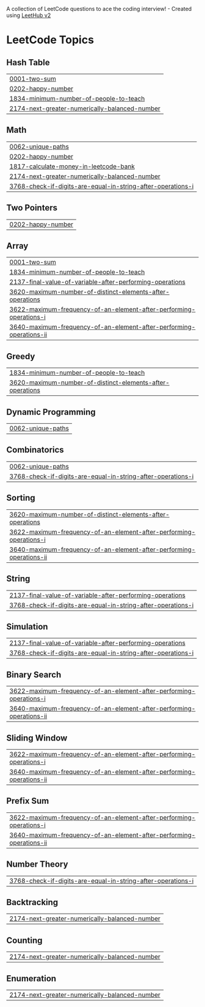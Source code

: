 A collection of LeetCode questions to ace the coding interview! - Created using [LeetHub v2](https://github.com/arunbhardwaj/LeetHub-2.0)
<!---LeetCode Topics Start-->
# LeetCode Topics
## Hash Table
|  |
| ------- |
| [0001-two-sum](https://github.com/Thecuriousvishal/LeetCode-Problem/tree/master/0001-two-sum) |
| [0202-happy-number](https://github.com/Thecuriousvishal/LeetCode-Problem/tree/master/0202-happy-number) |
| [1834-minimum-number-of-people-to-teach](https://github.com/Thecuriousvishal/LeetCode-Problem/tree/master/1834-minimum-number-of-people-to-teach) |
| [2174-next-greater-numerically-balanced-number](https://github.com/Thecuriousvishal/LeetCode-Problem/tree/master/2174-next-greater-numerically-balanced-number) |
## Math
|  |
| ------- |
| [0062-unique-paths](https://github.com/Thecuriousvishal/LeetCode-Problem/tree/master/0062-unique-paths) |
| [0202-happy-number](https://github.com/Thecuriousvishal/LeetCode-Problem/tree/master/0202-happy-number) |
| [1817-calculate-money-in-leetcode-bank](https://github.com/Thecuriousvishal/LeetCode-Problem/tree/master/1817-calculate-money-in-leetcode-bank) |
| [2174-next-greater-numerically-balanced-number](https://github.com/Thecuriousvishal/LeetCode-Problem/tree/master/2174-next-greater-numerically-balanced-number) |
| [3768-check-if-digits-are-equal-in-string-after-operations-i](https://github.com/Thecuriousvishal/LeetCode-Problem/tree/master/3768-check-if-digits-are-equal-in-string-after-operations-i) |
## Two Pointers
|  |
| ------- |
| [0202-happy-number](https://github.com/Thecuriousvishal/LeetCode-Problem/tree/master/0202-happy-number) |
## Array
|  |
| ------- |
| [0001-two-sum](https://github.com/Thecuriousvishal/LeetCode-Problem/tree/master/0001-two-sum) |
| [1834-minimum-number-of-people-to-teach](https://github.com/Thecuriousvishal/LeetCode-Problem/tree/master/1834-minimum-number-of-people-to-teach) |
| [2137-final-value-of-variable-after-performing-operations](https://github.com/Thecuriousvishal/LeetCode-Problem/tree/master/2137-final-value-of-variable-after-performing-operations) |
| [3620-maximum-number-of-distinct-elements-after-operations](https://github.com/Thecuriousvishal/LeetCode-Problem/tree/master/3620-maximum-number-of-distinct-elements-after-operations) |
| [3622-maximum-frequency-of-an-element-after-performing-operations-i](https://github.com/Thecuriousvishal/LeetCode-Problem/tree/master/3622-maximum-frequency-of-an-element-after-performing-operations-i) |
| [3640-maximum-frequency-of-an-element-after-performing-operations-ii](https://github.com/Thecuriousvishal/LeetCode-Problem/tree/master/3640-maximum-frequency-of-an-element-after-performing-operations-ii) |
## Greedy
|  |
| ------- |
| [1834-minimum-number-of-people-to-teach](https://github.com/Thecuriousvishal/LeetCode-Problem/tree/master/1834-minimum-number-of-people-to-teach) |
| [3620-maximum-number-of-distinct-elements-after-operations](https://github.com/Thecuriousvishal/LeetCode-Problem/tree/master/3620-maximum-number-of-distinct-elements-after-operations) |
## Dynamic Programming
|  |
| ------- |
| [0062-unique-paths](https://github.com/Thecuriousvishal/LeetCode-Problem/tree/master/0062-unique-paths) |
## Combinatorics
|  |
| ------- |
| [0062-unique-paths](https://github.com/Thecuriousvishal/LeetCode-Problem/tree/master/0062-unique-paths) |
| [3768-check-if-digits-are-equal-in-string-after-operations-i](https://github.com/Thecuriousvishal/LeetCode-Problem/tree/master/3768-check-if-digits-are-equal-in-string-after-operations-i) |
## Sorting
|  |
| ------- |
| [3620-maximum-number-of-distinct-elements-after-operations](https://github.com/Thecuriousvishal/LeetCode-Problem/tree/master/3620-maximum-number-of-distinct-elements-after-operations) |
| [3622-maximum-frequency-of-an-element-after-performing-operations-i](https://github.com/Thecuriousvishal/LeetCode-Problem/tree/master/3622-maximum-frequency-of-an-element-after-performing-operations-i) |
| [3640-maximum-frequency-of-an-element-after-performing-operations-ii](https://github.com/Thecuriousvishal/LeetCode-Problem/tree/master/3640-maximum-frequency-of-an-element-after-performing-operations-ii) |
## String
|  |
| ------- |
| [2137-final-value-of-variable-after-performing-operations](https://github.com/Thecuriousvishal/LeetCode-Problem/tree/master/2137-final-value-of-variable-after-performing-operations) |
| [3768-check-if-digits-are-equal-in-string-after-operations-i](https://github.com/Thecuriousvishal/LeetCode-Problem/tree/master/3768-check-if-digits-are-equal-in-string-after-operations-i) |
## Simulation
|  |
| ------- |
| [2137-final-value-of-variable-after-performing-operations](https://github.com/Thecuriousvishal/LeetCode-Problem/tree/master/2137-final-value-of-variable-after-performing-operations) |
| [3768-check-if-digits-are-equal-in-string-after-operations-i](https://github.com/Thecuriousvishal/LeetCode-Problem/tree/master/3768-check-if-digits-are-equal-in-string-after-operations-i) |
## Binary Search
|  |
| ------- |
| [3622-maximum-frequency-of-an-element-after-performing-operations-i](https://github.com/Thecuriousvishal/LeetCode-Problem/tree/master/3622-maximum-frequency-of-an-element-after-performing-operations-i) |
| [3640-maximum-frequency-of-an-element-after-performing-operations-ii](https://github.com/Thecuriousvishal/LeetCode-Problem/tree/master/3640-maximum-frequency-of-an-element-after-performing-operations-ii) |
## Sliding Window
|  |
| ------- |
| [3622-maximum-frequency-of-an-element-after-performing-operations-i](https://github.com/Thecuriousvishal/LeetCode-Problem/tree/master/3622-maximum-frequency-of-an-element-after-performing-operations-i) |
| [3640-maximum-frequency-of-an-element-after-performing-operations-ii](https://github.com/Thecuriousvishal/LeetCode-Problem/tree/master/3640-maximum-frequency-of-an-element-after-performing-operations-ii) |
## Prefix Sum
|  |
| ------- |
| [3622-maximum-frequency-of-an-element-after-performing-operations-i](https://github.com/Thecuriousvishal/LeetCode-Problem/tree/master/3622-maximum-frequency-of-an-element-after-performing-operations-i) |
| [3640-maximum-frequency-of-an-element-after-performing-operations-ii](https://github.com/Thecuriousvishal/LeetCode-Problem/tree/master/3640-maximum-frequency-of-an-element-after-performing-operations-ii) |
## Number Theory
|  |
| ------- |
| [3768-check-if-digits-are-equal-in-string-after-operations-i](https://github.com/Thecuriousvishal/LeetCode-Problem/tree/master/3768-check-if-digits-are-equal-in-string-after-operations-i) |
## Backtracking
|  |
| ------- |
| [2174-next-greater-numerically-balanced-number](https://github.com/Thecuriousvishal/LeetCode-Problem/tree/master/2174-next-greater-numerically-balanced-number) |
## Counting
|  |
| ------- |
| [2174-next-greater-numerically-balanced-number](https://github.com/Thecuriousvishal/LeetCode-Problem/tree/master/2174-next-greater-numerically-balanced-number) |
## Enumeration
|  |
| ------- |
| [2174-next-greater-numerically-balanced-number](https://github.com/Thecuriousvishal/LeetCode-Problem/tree/master/2174-next-greater-numerically-balanced-number) |
<!---LeetCode Topics End-->